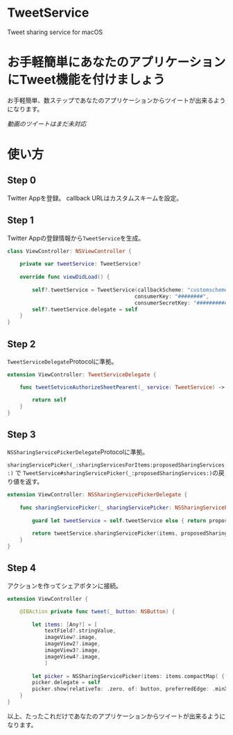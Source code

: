 # TweetService
Tweet sharing service for macOS


# お手軽簡単にあなたのアプリケーションにTweet機能を付けましょう

お手軽簡単、数ステップであなたのアプリケーションからツイートが出来るようになります。

_動画のツイートはまだ未対応_

# 使い方

## Step 0

Twitter Appを登録。
callback URLはカスタムスキームを設定。

## Step 1

Twitter Appの登録情報から`TweetService`を生成。

```swift
class ViewController: NSViewController {
    
    private var tweetService: TweetService?
    
    override func viewDidLoad() {
    
        self?.tweetService = TweetService(callbackScheme: "customscheme",  // カスタムスキームは何でもOK
                                         consumerKey: "########",
                                         consumerSecretKey: "###############")
        self?.tweetService.delegate = self
    }
}
```

## Step 2

`TweetServiceDelegate`Protocolに準拠。

```swift
extension ViewController: TweetServiceDelegate {

    func tweetSetviceAuthorizeSheetPearent(_ service: TweetService) -> NSViewController? {

        return self
    }
}
```


## Step 3

`NSSharingServicePickerDelegate`Protocolに準拠。

`sharingServicePicker(_:sharingServicesForItems:proposedSharingServices:)` で `TweetService#sharingServicePicker(_:proposedSharingServices:)`の戻り値を返す。

```swift
extension ViewController: NSSharingServicePickerDelegate {
    
    func sharingServicePicker(_ sharingServicePicker: NSSharingServicePicker, sharingServicesForItems items: [Any], proposedSharingServices proposedServices: [NSSharingService]) -> [NSSharingService] {
        
        guard let tweetService = self.tweetService else { return proposedServices }
        
        return tweetService.sharingServicePicker(items, proposedSharingServices: proposedServices)
    }
}
```

## Step 4

アクションを作ってシェアボタンに接続。

```swift
extension ViewController {

    @IBAction private func tweet(_ button: NSButton) {
        
        let items: [Any?] = [
            textField?.stringValue,
            imageView?.image,
            imageView2?.image,
            imageView3?.image,
            imageView4?.image,
            ]
        
        let picker = NSSharingServicePicker(items: items.compactMap( { $0 } ))
        picker.delegate = self
        picker.show(relativeTo: .zero, of: button, preferredEdge: .minX)
    }
}
```

以上、たったこれだけであなたのアプリケーションからツイートが出来るようになります。
